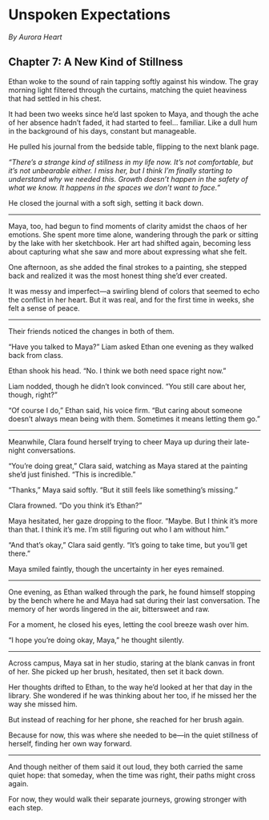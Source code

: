 # Unspoken Expectations  
*By Aurora Heart*  

## Chapter 7: A New Kind of Stillness  

Ethan woke to the sound of rain tapping softly against his window. The gray morning light filtered through the curtains, matching the quiet heaviness that had settled in his chest.  

It had been two weeks since he’d last spoken to Maya, and though the ache of her absence hadn’t faded, it had started to feel… familiar. Like a dull hum in the background of his days, constant but manageable.  

He pulled his journal from the bedside table, flipping to the next blank page.  

*“There’s a strange kind of stillness in my life now. It’s not comfortable, but it’s not unbearable either. I miss her, but I think I’m finally starting to understand why we needed this. Growth doesn’t happen in the safety of what we know. It happens in the spaces we don’t want to face.”*  

He closed the journal with a soft sigh, setting it back down.  

---

Maya, too, had begun to find moments of clarity amidst the chaos of her emotions. She spent more time alone, wandering through the park or sitting by the lake with her sketchbook. Her art had shifted again, becoming less about capturing what she saw and more about expressing what she felt.  

One afternoon, as she added the final strokes to a painting, she stepped back and realized it was the most honest thing she’d ever created.  

It was messy and imperfect—a swirling blend of colors that seemed to echo the conflict in her heart. But it was real, and for the first time in weeks, she felt a sense of peace.  

---

Their friends noticed the changes in both of them.  

“Have you talked to Maya?” Liam asked Ethan one evening as they walked back from class.  

Ethan shook his head. “No. I think we both need space right now.”  

Liam nodded, though he didn’t look convinced. “You still care about her, though, right?”  

“Of course I do,” Ethan said, his voice firm. “But caring about someone doesn’t always mean being with them. Sometimes it means letting them go.”  

---

Meanwhile, Clara found herself trying to cheer Maya up during their late-night conversations.  

“You’re doing great,” Clara said, watching as Maya stared at the painting she’d just finished. “This is incredible.”  

“Thanks,” Maya said softly. “But it still feels like something’s missing.”  

Clara frowned. “Do you think it’s Ethan?”  

Maya hesitated, her gaze dropping to the floor. “Maybe. But I think it’s more than that. I think it’s me. I’m still figuring out who I am without him.”  

“And that’s okay,” Clara said gently. “It’s going to take time, but you’ll get there.”  

Maya smiled faintly, though the uncertainty in her eyes remained.  

---

One evening, as Ethan walked through the park, he found himself stopping by the bench where he and Maya had sat during their last conversation. The memory of her words lingered in the air, bittersweet and raw.  

For a moment, he closed his eyes, letting the cool breeze wash over him.  

“I hope you’re doing okay, Maya,” he thought silently.  

---

Across campus, Maya sat in her studio, staring at the blank canvas in front of her. She picked up her brush, hesitated, then set it back down.  

Her thoughts drifted to Ethan, to the way he’d looked at her that day in the library. She wondered if he was thinking about her too, if he missed her the way she missed him.  

But instead of reaching for her phone, she reached for her brush again.  

Because for now, this was where she needed to be—in the quiet stillness of herself, finding her own way forward.  

---

And though neither of them said it out loud, they both carried the same quiet hope: that someday, when the time was right, their paths might cross again.  

For now, they would walk their separate journeys, growing stronger with each step.  
